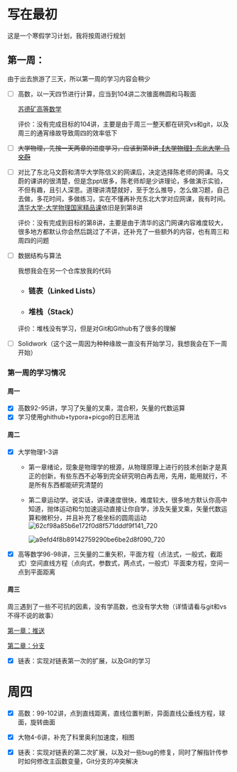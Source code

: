# 写在最初
这是一个寒假学习计划，我将按周进行规划

## 第一周：

由于出去旅游了三天，所以第一周的学习内容会稍少

- [ ] 高数，以一天四节进行计算，应当到104讲二次锥面椭圆和马鞍面

  [苏德矿高等数学](https://www.bilibili.com/video/BV1Lt411r7NQ?spm_id_from=333.788.player.switch&vd_source=5233a63dd0b8f709a0cc0d7fd9a725f0&p=96)

  评价：没有完成目标的104讲，主要是由于周三一整天都在研究vs和git，以及周三的通宵缘故导致周四的效率低下

- [ ] ~~大学物理，先按一天两章的进度学习，应该到第8讲[【大学物理】东北大学-马文蔚](https://www.bilibili.com/video/BV1qW411H7UX/?share_source=copy_web&vd_source=cdf177ad665393b74a89c709a8ea89a3)~~ 

- [ ] 对比了东北马文蔚和清华大学陈信义的网课后，决定选择陈老师的网课。马文蔚的课讲的很清楚，但是念ppt居多，陈老师却是少讲理论，多做演示实验，不但有趣，且引人深思。道理讲清楚就好，至于怎么推导，怎么做习题，自己去做，多花时间，多做练习，实在不懂再补充东北大学对应网课，我有时间。[清华大学-大学物理国家精品课](https://www.bilibili.com/video/BV1Tt411T7Po?spm_id_from=333.788.recommend_more_video.1&vd_source=5233a63dd0b8f709a0cc0d7fd9a725f0)依旧是到第8讲

  评价：没有完成到目标的第8讲，主要是由于清华的这门网课内容难度较大，很多地方都默认你会然后跳过了不讲，还补充了一些额外的内容，也有周三和周四的问题

- [ ] 数据结构与算法

  我想我会在另一个仓库放我的代码

  - ### 链表（Linked Lists）

  - ### 堆栈（Stack）

  评价：堆栈没有学习，但是对Git和Github有了很多的理解

- [ ] Solidwork（这个这一周因为种种缘故一直没有开始学习，我想我会在下一周开始）

### 第一周的学习情况

#### 周一

- [x] 高数92-95讲，学习了矢量的叉乘，混合积，矢量的代数运算
- [x] 学习使用ghithub+typora+picgo的日志用法

#### 周二

- [x] 大学物理1-3讲

  - 第一章绪论，现象是物理学的根源，从物理原理上进行的技术创新才是真正的创新，有些东西不必等到完全研究明白再去用，先用，能用就行，不是所有东西都能研究清楚的

  - 第二章运动学。说实话，讲课速度很快，难度较大，很多地方默认你高中知道，抛体运动和匀加速运动直接让你自学，涉及矢量叉乘，矢量代数运算和微积分，并且补充了极坐标的圆周运动![62cf98a85b6e172f0d8f571dddf9f141_720](https://cdn.jsdelivr.net/gh/xixiluyaoyao/Note/202501212318958.png)

    ![a9efd4f8b89142759290be6be2d8f090_720](https://cdn.jsdelivr.net/gh/xixiluyaoyao/Note/202501212319393.png)

- [x] 高等数学96-98讲，三矢量的二重矢积，平面方程（点法式，一般式，截距式）空间直线方程（点向式，参数式，两点式，一般式）平面束方程，空间一点到平面距离

#### 周三

周三遇到了一些不可抗的因素，没有学高数，也没有学大物（详情请看与git和vs不得不说的故事）

[第一章：推送](https://github.com/xixiluyaoyao/Code/blob/main/README.md)

[第二章：分支](https://github.com/xixiluyaoyao/Code/blob/develop/README.md)

- [x] 链表：实现对链表第一次的扩展，以及Git的学习



# 周四

- [x] 高数：99-102讲，点到直线距离，直线位置判断，异面直线公垂线方程，球面，旋转曲面
- [x] 大物4-6讲，补充了科里奥利加速度，相图
- [x] 链表：实现对链表的第二次扩展，以及对一些bug的修复，同时了解指针传参时如何修改主函数变量，Git分支的冲突解决







